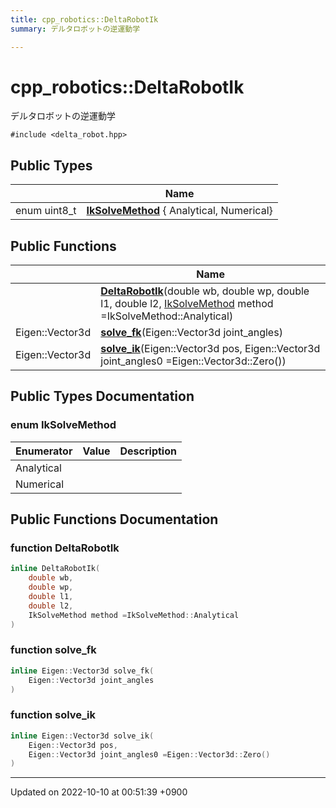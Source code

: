 ```yaml
---
title: cpp_robotics::DeltaRobotIk
summary: デルタロボットの逆運動学 

---
```


# cpp_robotics::DeltaRobotIk



デルタロボットの逆運動学 


`#include <delta_robot.hpp>`

## Public Types

|                | Name           |
| -------------- | -------------- |
| enum uint8_t | **[IkSolveMethod](/cpp_robotics/doxybook/Classes/classcpp__robotics_1_1DeltaRobotIk/#enum-iksolvemethod)** { Analytical, Numerical} |

## Public Functions

|                | Name           |
| -------------- | -------------- |
| | **[DeltaRobotIk](/cpp_robotics/doxybook/Classes/classcpp__robotics_1_1DeltaRobotIk/#function-deltarobotik)**(double wb, double wp, double l1, double l2, [IkSolveMethod](/cpp_robotics/doxybook/Classes/classcpp__robotics_1_1DeltaRobotIk/#enum-iksolvemethod) method =IkSolveMethod::Analytical) |
| Eigen::Vector3d | **[solve_fk](/cpp_robotics/doxybook/Classes/classcpp__robotics_1_1DeltaRobotIk/#function-solve-fk)**(Eigen::Vector3d joint_angles) |
| Eigen::Vector3d | **[solve_ik](/cpp_robotics/doxybook/Classes/classcpp__robotics_1_1DeltaRobotIk/#function-solve-ik)**(Eigen::Vector3d pos, Eigen::Vector3d joint_angles0 =Eigen::Vector3d::Zero()) |

## Public Types Documentation

### enum IkSolveMethod

| Enumerator | Value | Description |
| ---------- | ----- | ----------- |
| Analytical | |   |
| Numerical | |   |




## Public Functions Documentation

### function DeltaRobotIk

```cpp
inline DeltaRobotIk(
    double wb,
    double wp,
    double l1,
    double l2,
    IkSolveMethod method =IkSolveMethod::Analytical
)
```


### function solve_fk

```cpp
inline Eigen::Vector3d solve_fk(
    Eigen::Vector3d joint_angles
)
```


### function solve_ik

```cpp
inline Eigen::Vector3d solve_ik(
    Eigen::Vector3d pos,
    Eigen::Vector3d joint_angles0 =Eigen::Vector3d::Zero()
)
```


-------------------------------

Updated on 2022-10-10 at 00:51:39 +0900